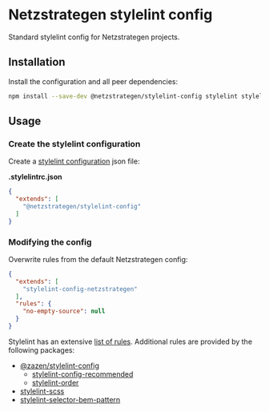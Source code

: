 # Netzstrategen stylelint config

Standard stylelint config for Netzstrategen projects.

## Installation

Install the configuration and all peer dependencies:

```bash
npm install --save-dev @netzstrategen/stylelint-config stylelint stylelint-scss stylelint-selector-bem-pattern
```

## Usage

### Create the stylelint configuration

Create a [stylelint configuration](https://stylelint.io/user-guide/configuration/) json file:

**.stylelintrc.json**

```json
{
  "extends": [
    "@netzstrategen/stylelint-config"
  ]
}
```

### Modifying the config

Overwrite rules from the default Netzstrategen config:

```json
{
  "extends": [
    "stylelint-config-netzstrategen"
  ],
  "rules": {
    "no-empty-source": null
  }
}
```

Stylelint has an extensive [list of rules](https://stylelint.io/user-guide/rules/). Additional rules are provided by the following packages:

- [@zazen/stylelint-config](https://github.com/stormwarning/zazen-stylelint-config)
  - [stylelint-config-recommended](https://github.com/stylelint/stylelint-config-recommended)
  - [stylelint-order](https://github.com/hudochenkov/stylelint-order)
- [stylelint-scss](https://github.com/kristerkari/stylelint-scss)
- [stylelint-selector-bem-pattern](https://github.com/simonsmith/stylelint-selector-bem-pattern)
